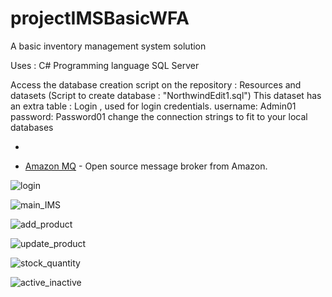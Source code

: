 # projectIMSBasicWFA
A basic inventory management system solution

Uses :
C# Programming language
SQL Server 

Access the database creation script on the repository : Resources and datasets (Script to create database : "NorthwindEdit1.sql")
This dataset has an extra table : Login , used for login credentials. username: Admin01 password: Password01
change the connection strings to fit to your local databases

- 

- [Amazon MQ](https://aws.amazon.com/amazon-mq/) - Open source message broker from Amazon.

![login](https://user-images.githubusercontent.com/109286764/206780273-8f939cc9-0cd2-4951-92c5-7c51788b2204.JPG)

![main_IMS](https://user-images.githubusercontent.com/109286764/206764606-0a8848d2-569f-4bbd-9471-a51e79252c9a.JPG)

![add_product](https://user-images.githubusercontent.com/109286764/206764744-e5fdad42-4ef5-44b3-85f2-6ff6d1e7b5b1.JPG)

![update_product](https://user-images.githubusercontent.com/109286764/206764770-afddcaf8-c031-4e62-84e6-6f1d1589a63d.JPG)

![stock_quantity](https://user-images.githubusercontent.com/109286764/206764792-5df1db03-7e40-4493-a9fd-69f2451c9c93.JPG)

![active_inactive](https://user-images.githubusercontent.com/109286764/206764825-880892c1-dc39-40c6-93b2-bfcd6ddc0a6d.JPG)
